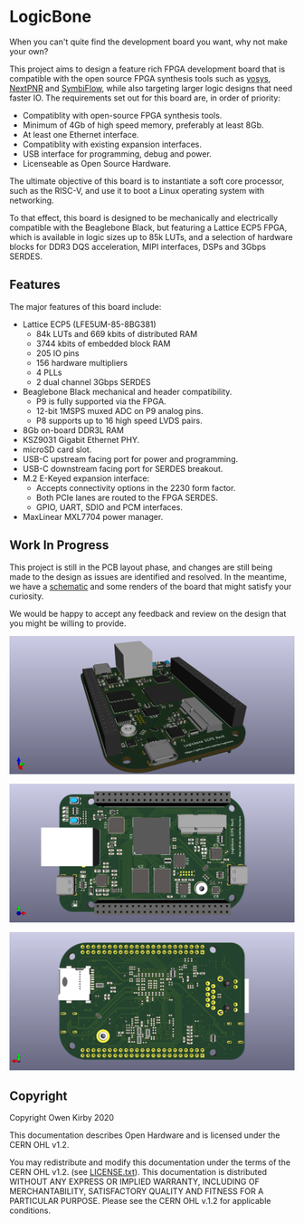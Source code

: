 LogicBone
=========

When you can't quite find the development board you want, why not make your own?

This project aims to design a feature rich FPGA development board that is
compatible with the open source FPGA synthesis tools such as [yosys](http://www.clifford.at/yosys/),
[NextPNR](https://github.com/YosysHQ/nextpnr) and [SymbiFlow](https://github.com/SymbiFlow),
while also targeting larger logic designs that need faster IO. The
requirements set out for this board are, in order of priority:
 * Compatiblity with open-source FPGA synthesis tools.
 * Minimum of 4Gb of high speed memory, preferably at least 8Gb.
 * At least one Ethernet interface.
 * Compatiblity with existing expansion interfaces.
 * USB interface for programming, debug and power.
 * Licenseable as Open Source Hardware.

The ultimate objective of this board is to instantiate a soft core processor, such as
the RISC-V, and use it to boot a Linux operating system with networking.

To that effect, this board is designed to be mechanically and electrically compatible
with the Beaglebone Black, but featuring a Lattice ECP5 FPGA, which is available in
logic sizes up to 85k LUTs, and a selection of hardware blocks for DDR3 DQS acceleration,
MIPI interfaces, DSPs and 3Gbps SERDES.

Features
--------

The major features of this board include:
 * Lattice ECP5 (LFE5UM-85-8BG381)
   - 84k LUTs and 669 kbits of distributed RAM 
   - 3744 kbits of embedded block RAM
   - 205 IO pins
   - 156 hardware multipliers
   - 4 PLLs
   - 2 dual channel 3Gbps SERDES
 * Beaglebone Black mechanical and header compatibility.
   - P9 is fully supported via the FPGA.
   - 12-bit 1MSPS muxed ADC on P9 analog pins.
   - P8 supports up to 16 high speed LVDS pairs.
 * 8Gb on-board DDR3L RAM
 * KSZ9031 Gigabit Ethernet PHY.
 * microSD card slot.
 * USB-C upstream facing port for power and programming.
 * USB-C downstream facing port for SERDES breakout.
 * M.2 E-Keyed expansion interface:
   - Accepts connectivity options in the 2230 form factor.
   - Both PCIe lanes are routed to the FPGA SERDES.
   - GPIO, UART, SDIO and PCM interfaces.
 * MaxLinear MXL7704 power manager.

Work In Progress
----------------
This project is still in the PCB layout phase, and changes are still being
made to the design as issues are identified and resolved. In the meantime,
we have a [schematic](logicbone.pdf) and some renders of the board that
might satisfy your curiosity.

We would be happy to accept any feedback and review on the design that you
might be willing to provide.

![graphics/render-angle.png](graphics/render-angle.png)

![graphics/render-front.png](graphics/render-front.png)

![graphics/render-back.png](graphics/render-back.png)

Copyright
---------
Copyright Owen Kirby 2020

This documentation describes Open Hardware and is licensed under the
CERN OHL v1.2.

You may redistribute and modify this documentation under the terms of
the CERN OHL v1.2. (see [LICENSE.txt](LICENSE.txt)). This documentation
is distributed WITHOUT ANY EXPRESS OR IMPLIED WARRANTY, INCLUDING OF
MERCHANTABILITY, SATISFACTORY QUALITY AND FITNESS FOR A PARTICULAR
PURPOSE. Please see the CERN OHL v.1.2 for applicable conditions.
